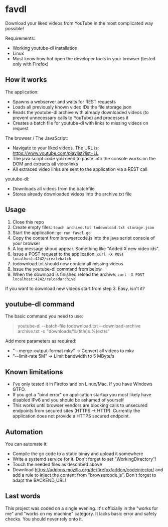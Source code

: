 # favdl

Download your liked videos from YouTube in the most complicated way possible!

Requirements:

- Working youtube-dl installation
- Linux
- Must know how hot open the developer tools in your browser (tested only with Firefox)

## How it works

The application:
- Spawns a webserver and waits for REST requests
- Loads all previously known video IDs the file storage.json
- Reads the youtube-dl archive with already downloaded videos (to prevent unnecessary calls to YouTube) and processes it
- Creates a batch file for youtube-dl with links to missing videos on request

The browser / The JavaScript:
- Navigate to your liked videos. The URL is: https://www.youtube.com/playlist?list=LL
- The java script code you need to paste into the console works on the DOM and extracts all videolinks
- All extraced video links are sent to the application via a REST call

youtube-dl:
- Downloads all videos from the batchfile
- Stores already downloaded videos into the archive.txt file

## Usage

1) Close this repo
2) Create empty files: `touch archive.txt todownload.txt storage.json`
3) Start the application: `go run favdl.go`
4) Copy the content from browsercode.js into the java script console of your browser
5) A log message shoud appear. Something like "Added X new video ids".
6) Issue a POST request to the application: `curl -X POST localhost:4242/createbatch`
7) todownload.txt should now contain all missing videos
8) Issue the youtube-dl command from below
9) When the download is finished reload the archive: `curl -X POST localhost:4242/reloadarchive`

If you want to download new videos start from step 3. Easy, isn't it?

## youtube-dl command

The basic command you need to use:

> youtube-dl --batch-file todownload.txt --download-archive archive.txt -o "downloads/%(title)s.%(ext)s"

Add more parameters as required:

- "--merge-output-format mkv" -> Convert all videos to mkv
- "--limit-rate 5M" -> Limit bandwidth to 5 MByte/s

## Known limitations

- I've only tested it in Firefox and on Linux/Mac. If you have Windows GTFO.
- If you get a "bind error" on application startup you most likely have disabled IPv6 and you should be ashamed of yourself
- This works until browser vendors are blocking calls to unsecured endpoints from secured sites (HTTPS -> HTTP). Currently the application does not provide a HTTPS secured endpoint.

## Automation

You can automate it:

- Compile the go code to a static binay and upload it somewhere
- Write a systemd service for it. Don't forget to set "WorkingDirectory"!
- Touch the needed files as described above
- Download https://addons.mozilla.org/de/firefox/addon/codeinjector/ and add a rule to inject the content from "browsercode.js". Don't forget to adapt the BACKEND_URL!

## Last words

This project was coded on a single evening. It's officially in the "works for me" and "works on my machine" category. It lacks basic error and safety checks. You should never rely onto it.
